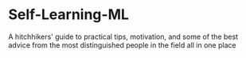 # Self-Learning-ML
A hitchhikers' guide to practical tips, motivation, and some of the best advice from the most distinguished people in the field all in one place
